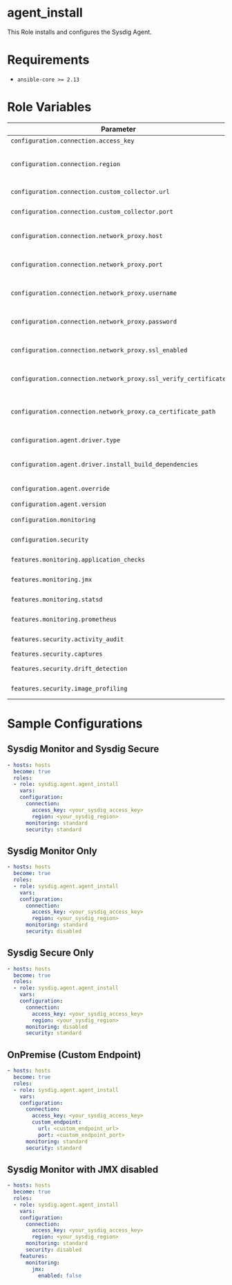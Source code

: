 agent_install
=============
This Role installs and configures the Sysdig Agent.

# Requirements
* `ansible-core >= 2.13`

#  Role Variables
| Parameter                                                       | Description                                                                                                                                                                                                                               |
|-----------------------------------------------------------------|-------------------------------------------------------------------------------------------------------------------------------------------------------------------------------------------------------------------------------------------|
| `configuration.connection.access_key`                           | The Sysdig Agent Access Key to use                                                                                                                                                                                                        |
| `configuration.connection.region`                               | The Sysdig SaaS region code for the SaaS backend to connect to. See `configuration.connection.custom_collector` for OnPrem                                                                                                                |
| `configuration.connection.custom_collector.url`                 | The URL/hostname/IP of the Sysdig Collector to connect to                                                                                                                                                                                 |
| `configuration.connection.custom_collector.port`                | The port of the custom Sysdig Collector to use when connecting                                                                                                                                                                            |
| `configuration.connection.network_proxy.host`                   | The URL/hostname/IP of a proxy server the Agents should use when connecting to the Sysdig Collectors                                                                                                                                      |
| `configuration.connection.network_proxy.port`                   | The port of the proxy server the Agents should use when connecting to the Sysdig Collectors                                                                                                                                               |
| `configuration.connection.network_proxy.username`               | The username to provide when authenticating with the configured network proxy                                                                                                                                                             |
| `configuration.connection.network_proxy.password`               | The password to provide when authenticating with the configured network proxy                                                                                                                                                             |
| `configuration.connection.network_proxy.ssl_enabled`            | Whether or not to use an SSL encrypted connection when the Agents connect to the proxy server                                                                                                                                             |
| `configuration.connection.network_proxy.ssl_verify_certificate` | Whether or not to validate the authenticity of the certificate provided by the proxy server                                                                                                                                               |
| `configuration.connection.network_proxy.ca_certificate_path`    | The path to the CA certificate, relative to the systems on which the Sysdig Agent is being installed, to use when connecting to the configured proxy server                                                                               |
| `configuration.agent.driver.type`                               | The syscall driver for the Sysdig Agent to use (`kmodule` or `ebpf`)                                                                                                                                                                      |
| `configuration.agent.driver.install_build_dependencies`         | In addition to the Sysdig Agent, install the various packages needed to build either the kernel module or eBPF probe                                                                                                                      |
| `configuration.agent.override`                                  | Content to directly insert into the generated Sysdig Agent configuration                                                                                                                                                                  |
| `configuration.agent.version`                                   | The version of the Sysdig Agent to install                                                                                                                                                                                                |
| `configuration.monitoring`                                      | The Sysdig Monitor use case to install. `standard` or `disabled`                                                                                                                                                                          |
| `configuration.security`                                        | The Sysdig Secure use case to install. `standard`, `light`, or `disabled`                                                                                                                                                                 |
| `features.monitoring.application_checks`                        | The configuration to use for App Checks. See the [docs](https://docs.sysdig.com/en/docs/sysdig-monitor/integrations/working-with-integrations/legacy-integrations/legacyintegrate-applications-default-app-checks/) for more details      |
| `features.monitoring.jmx`                                       | The configuration to use for JMX monitoring. See the [docs](https://docs.sysdig.com/en/docs/sysdig-monitor/integrations/working-with-integrations/custom-integrations/integrate-jmx-metrics-from-java-virtual-machines/) for more details |
| `features.monitoring.statsd`                                    | The configuration to use for StatsD monitoring. See the [docs](https://docs.sysdig.com/en/docs/sysdig-monitor/integrations/working-with-integrations/custom-integrations/integrate-statsd-metrics/) for more details                      |
| `features.monitoring.prometheus`                                | The configuration to use for Prometheus monitoring. See the [docs](https://docs.sysdig.com/en/docs/sysdig-monitor/integrations/working-with-integrations/custom-integrations/collect-prometheus-metrics/) for more details                |
| `features.security.activity_audit`                              | Advanced configuration for the Sysdig Activity Audit functionality                                                                                                                                                                        |
| `features.security.captures`                                    |                                                                                                                                                                                                                                           |
| `features.security.drift_detection`                             | Advanced configuration for Sysdig Drift Control. See the [docs](https://docs.sysdig.com/en/docs/sysdig-secure/policies/threat-detect-policies/#understanding-driftcontrol) for more details                                               |
| `features.security.image_profiling`                             | Advanced configuration for the Sysdig Image Profiling functionality                                                                                                                                                                       |

# Sample Configurations
## Sysdig Monitor and Sysdig Secure
```yaml
- hosts: hosts
  become: true
  roles:
  - role: sysdig.agent.agent_install
    vars:
    configuration:
      connection:
        access_key: <your_sysdig_access_key>
        region: <your_sysdig_region>
      monitoring: standard
      security: standard
```
## Sysdig Monitor Only
```yaml
- hosts: hosts
  become: true
  roles:
  - role: sysdig.agent.agent_install
    vars:
    configuration:
      connection:
        access_key: <your_sysdig_access_key>
        region: <your_sysdig_region>
      monitoring: standard
      security: disabled
```
## Sysdig Secure Only
```yaml
- hosts: hosts
  become: true
  roles:
  - role: sysdig.agent.agent_install
    vars:
    configuration:
      connection:
        access_key: <your_sysdig_access_key>
        region: <your_sysdig_region>
      monitoring: disabled 
      security: standard
```
## OnPremise (Custom Endpoint)
```yaml
- hosts: hosts
  become: true
  roles:
  - role: sysdig.agent.agent_install
    vars:
    configuration:
      connection:
        access_key: <your_sysdig_access_key>
        custom_endpoint: 
          url: <custom_endpoint_url>
          port: <custom_endpoint_port>
      monitoring: standard 
      security: standard
```
## Sysdig Monitor with JMX disabled
```yaml
- hosts: hosts
  become: true
  roles:
  - role: sysdig.agent.agent_install
    vars:
    configuration:
      connection:
        access_key: <your_sysdig_access_key>
        region: <your_sysdig_region>
      monitoring: standard 
      security: disabled
    features:
      monitoring:
        jmx:
          enabled: false
```